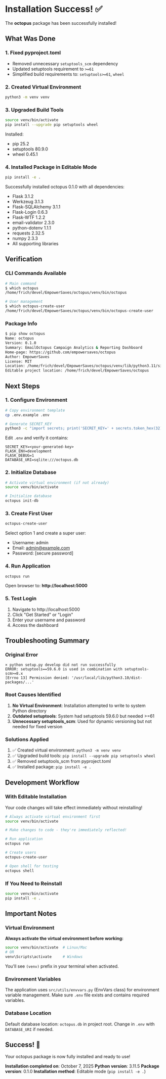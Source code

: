 # Installation Success! ✅

The **octopus** package has been successfully installed!

## What Was Done

### 1. Fixed pyproject.toml
- Removed unnecessary `setuptools_scm` dependency
- Updated setuptools requirement to `>=61`
- Simplified build requirements to: `setuptools>=61`, `wheel`

### 2. Created Virtual Environment
```bash
python3 -m venv venv
```

### 3. Upgraded Build Tools
```bash
source venv/bin/activate
pip install --upgrade pip setuptools wheel
```

Installed:
- pip 25.2
- setuptools 80.9.0
- wheel 0.45.1

### 4. Installed Package in Editable Mode
```bash
pip install -e .
```

Successfully installed octopus 0.1.0 with all dependencies:
- Flask 3.1.2
- Werkzeug 3.1.3
- Flask-SQLAlchemy 3.1.1
- Flask-Login 0.6.3
- Flask-WTF 1.2.2
- email-validator 2.3.0
- python-dotenv 1.1.1
- requests 2.32.5
- numpy 2.3.3
- All supporting libraries

## Verification

### CLI Commands Available
```bash
# Main command
$ which octopus
/home/frich/devel/EmpowerSaves/octopus/venv/bin/octopus

# User management
$ which octopus-create-user
/home/frich/devel/EmpowerSaves/octopus/venv/bin/octopus-create-user
```

### Package Info
```bash
$ pip show octopus
Name: octopus
Version: 0.1.0
Summary: EmailOctopus Campaign Analytics & Reporting Dashboard
Home-page: https://github.com/empowersaves/octopus
Author: EmpowerSaves
License: MIT
Location: /home/frich/devel/EmpowerSaves/octopus/venv/lib/python3.11/site-packages
Editable project location: /home/frich/devel/EmpowerSaves/octopus
```

## Next Steps

### 1. Configure Environment
```bash
# Copy environment template
cp .env.example .env

# Generate SECRET_KEY
python3 -c "import secrets; print('SECRET_KEY=' + secrets.token_hex(32))" >> .env
```

Edit `.env` and verify it contains:
```
SECRET_KEY=<your-generated-key>
FLASK_ENV=development
FLASK_DEBUG=1
DATABASE_URI=sqlite:///octopus.db
```

### 2. Initialize Database
```bash
# Activate virtual environment (if not already)
source venv/bin/activate

# Initialize database
octopus init-db
```

### 3. Create First User
```bash
octopus-create-user
```

Select option 1 and create a super user:
- Username: admin
- Email: admin@example.com
- Password: [secure password]

### 4. Run Application
```bash
octopus run
```

Open browser to: **http://localhost:5000**

### 5. Test Login
1. Navigate to http://localhost:5000
2. Click "Get Started" or "Login"
3. Enter your username and password
4. Access the dashboard

## Troubleshooting Summary

### Original Error
```
× python setup.py develop did not run successfully
ERROR: setuptools==59.6.0 is used in combination with setuptools-scm>=8.x
[Errno 13] Permission denied: '/usr/local/lib/python3.10/dist-packages/...'
```

### Root Causes Identified
1. **No Virtual Environment**: Installation attempted to write to system Python directory
2. **Outdated setuptools**: System had setuptools 59.6.0 but needed >=61
3. **Unnecessary setuptools_scm**: Used for dynamic versioning but not needed for fixed version

### Solutions Applied
1. ✅ Created virtual environment: `python3 -m venv venv`
2. ✅ Upgraded build tools: `pip install --upgrade pip setuptools wheel`
3. ✅ Removed setuptools_scm from pyproject.toml
4. ✅ Installed package: `pip install -e .`

## Development Workflow

### With Editable Installation
Your code changes will take effect immediately without reinstalling!

```bash
# Always activate virtual environment first
source venv/bin/activate

# Make changes to code - they're immediately reflected!

# Run application
octopus run

# Create users
octopus-create-user

# Open shell for testing
octopus shell
```

### If You Need to Reinstall
```bash
source venv/bin/activate
pip install -e .
```

## Important Notes

### Virtual Environment
**Always activate the virtual environment before working:**
```bash
source venv/bin/activate  # Linux/Mac
# OR
venv\Scripts\activate     # Windows
```

You'll see `(venv)` prefix in your terminal when activated.

### Environment Variables
The application uses `src/utils/envvars.py` (EnvVars class) for environment variable management. Make sure `.env` file exists and contains required variables.

### Database Location
Default database location: `octopus.db` in project root.
Change in `.env` with `DATABASE_URI` if needed.

## Success! 🎉

Your octopus package is now fully installed and ready to use!

**Installation completed on**: October 7, 2025
**Python version**: 3.11.5
**Package version**: 0.1.0
**Installation method**: Editable mode (`pip install -e .`)
